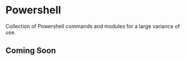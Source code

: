 # Powershell 
Collection of Powershell commands and modules for a large variance of use.

## Coming Soon
